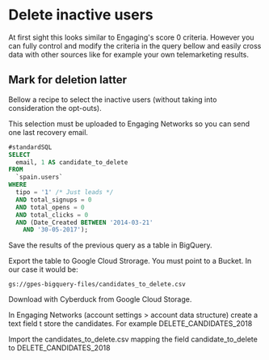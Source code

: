 # Delete inactive users

At first sight this looks similar to Engaging's score 0 criteria. However you can fully control and modify the criteria in the query bellow and easily cross data with other sources like for example your own telemarketing results.

## Mark for deletion latter

Bellow a recipe to select the inactive users (without taking into consideration the opt-outs).

This selection must be uploaded to Engaging Networks so you can send one last recovery email.

```sql
#standardSQL
SELECT
  email, 1 AS candidate_to_delete
FROM
  `spain.users`
WHERE
  tipo = '1' /* Just leads */
  AND total_signups = 0
  AND total_opens = 0
  AND total_clicks = 0
  AND (Date_Created BETWEEN '2014-03-21'
    AND '30-05-2017');
```

Save the results of the previous query as a table in BigQuery.

Export the table to Google Cloud Strorage. You must point to a Bucket. In our case it would be:

```text
gs://gpes-bigquery-files/candidates_to_delete.csv
```

Download with Cyberduck from Google Cloud Storage.

In Engaging Networks (account settings > account data structure) create a text field t store the candidates. For example DELETE_CANDIDATES_2018

Import the candidates_to_delete.csv mapping the field candidate_to_delete to DELETE_CANDIDATES_2018
